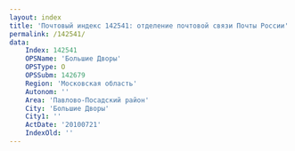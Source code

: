 ```yaml
---
layout: index
title: 'Почтовый индекс 142541: отделение почтовой связи Почты России'
permalink: /142541/
data:
    Index: 142541
    OPSName: 'Большие Дворы'
    OPSType: О
    OPSSubm: 142679
    Region: 'Московская область'
    Autonom: ''
    Area: 'Павлово-Посадский район'
    City: 'Большие Дворы'
    City1: ''
    ActDate: '20100721'
    IndexOld: ''
---
```

